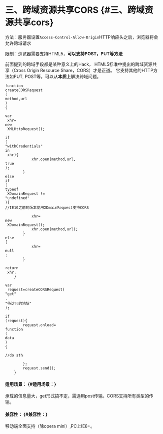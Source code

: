 # 三、跨域资源共享CORS {#三、跨域资源共享cors}

方法：服务器设置`Access-Control-Allow-Origin`HTTP响应头之后，浏览器将会允许跨域请求

限制：浏览器需要支持HTML5，**可以支持POST，PUT等方法**

前面提到的跨域手段都是某种意义上的Hack， HTML5标准中提出的跨域资源共享（Cross Origin Resource Share，CORS）才是正道。 它支持其他的HTTP方法如PUT, POST等，可以从**本质上**解决跨域问题。

```
function
createCORSRequest
(
method,url
)
{
        
var
 xhr=
new
 XMLHttpRequest();
        
if
(
"withCredentials"
in
 xhr){
            xhr.open(method,url,
true
);
        }
else
if
(
typeof
 XDomainRequest != 
"undefined"
){
//IE10之前的版本使用XDmainRequest支持CORS

            xhr=
new
 XDomainRequest();
            xhr.open(method,url);
        }
else
{
            xhr=
null
;
        }
        
return
 xhr;
    }
    
var
 request=createCORSRequest(
"get"
,
"待访问的地址"
);
    
if
(request){
        request.onload=
function
(
data
)
{
            
//do sth

        };
        request.send();
    }

```

#### 适用场景： {#适用场景：}

承载的信息量大，get形式搞不定，需选用post传输。CORS支持所有类型的传输。

#### 兼容性： {#兼容性：}

移动端全面支持（除opera mini）,PC上IE8+。



